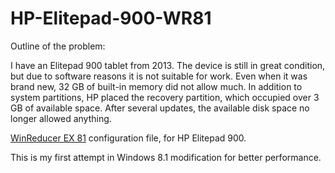 # HP-Elitepad-900-WR81

Outline of the problem:

I have an Elitepad 900 tablet from 2013. The device is still in great condition, but due to software reasons it is not suitable for work. Even when it was brand new, 32 GB of built-in memory did not allow much. In addition to system partitions, HP placed the recovery partition, which occupied over 3 GB of available space. After several updates, the available disk space no longer allowed anything.




[WinReducer EX 81](https://www.winreducer.net/winreducer-ex-81.html) configuration file, for HP Elitepad 900.

This is my first attempt in Windows 8.1 modification for better performance.
